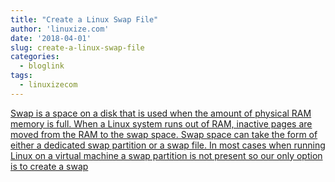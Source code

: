```yaml
---
title: "Create a Linux Swap File"
author: 'linuxize.com'
date: '2018-04-01'
slug: create-a-linux-swap-file
categories:
  - bloglink
tags:
  - linuxizecom
---
```


[Swap is a space on a disk that is used when the amount of physical RAM memory is full. When a Linux system runs out of RAM, inactive pages are moved from the RAM to the swap space. Swap space can take the form of either a dedicated swap partition or a swap file. In most cases when running Linux on a virtual machine a swap partition is not present so our only option is to create a swap<i class="fas fa-external-link-alt"></i>](https://linuxize.com/post/create-a-linux-swap-file/)

